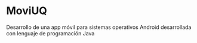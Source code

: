 # MoviUQ
Desarrollo de una app móvil para sistemas operativos Android desarrollada con lenguaje de programación Java
